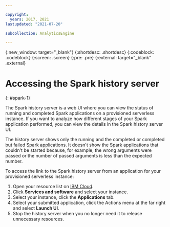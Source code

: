 ```yaml
---

copyright:
  years: 2017, 2021
lastupdated: "2021-07-20"

subcollection: AnalyticsEngine

---
```


<!-- Attribute definitions -->
{:new_window: target="_blank"}
{:shortdesc: .shortdesc}
{:codeblock: .codeblock}
{:screen: .screen}
{:pre: .pre}
{:external: target="_blank" .external}

# Accessing the Spark history server
{: #spark-1}

The Spark history server is a web UI where you can view the status of running and completed Spark applications on a provisioned serverless instance. If you want to analyze how different stages of your Spark application performed, you can view the details in the Spark history server UI.

The history server shows only the running and the completed or completed but failed Spark applications. It doesn't show the Spark applications that couldn't be started because, for example, the wrong arguments were passed or the number of passed arguments is less than the expected number.

To access the link to the Spark history server from an application for your provisioned serverless instance:

1. Open your resource list on [IBM Cloud](https://cloud.ibm.com/resources).
1. Click **Services and software** and select your instance.
1. Select your instance, click the **Applications** tab.
1. Select your submitted application, click the Actions menu at the far right and select **Launch UI**.
1. Stop the history server when you no longer need it to release unnecessary resources.
